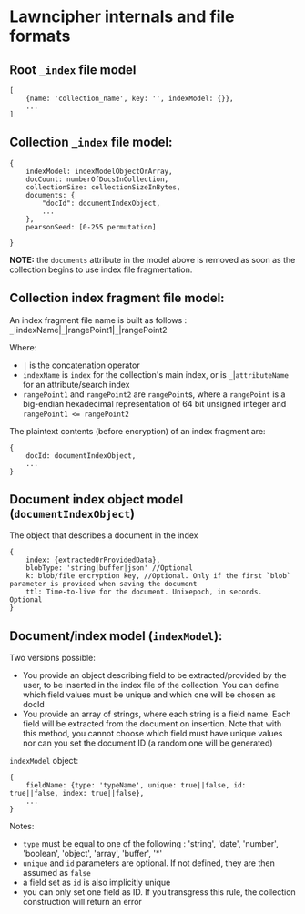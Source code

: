 # Lawncipher internals and file formats

## Root `_index` file model

```
[
 	{name: 'collection_name', key: '', indexModel: {}},
 	...
]
```

## Collection `_index` file model:

```
{
	indexModel: indexModelObjectOrArray,
    docCount: numberOfDocsInCollection,
    collectionSize: collectionSizeInBytes,
	documents: {
		"docId": documentIndexObject,
		...
	},
    pearsonSeed: [0-255 permutation]

}
```

__NOTE:__ the `documents` attribute in the model above is removed as soon as the collection begins to use index file fragmentation.

## Collection index fragment file model:

An index fragment file name is built as follows :  
`_`|indexName|`_`|rangePoint1|`_`|rangePoint2

Where:
* `|` is the concatenation operator
* `indexName` is `index` for the collection's main index, or is `_`|`attributeName` for an attribute/search index
* `rangePoint1` and `rangePoint2` are `rangePoint`s, where a `rangePoint` is a big-endian hexadecimal representation of 64 bit unsigned integer and `rangePoint1 <= rangePoint2`

The plaintext contents (before encryption) of an index fragment are:

```
{
    docId: documentIndexObject,
    ...
}
```

## Document index object model (`documentIndexObject`)

The object that describes a document in the index

```
{
    index: {extractedOrProvidedData},
    blobType: 'string|buffer|json' //Optional
    k: blob/file encryption key, //Optional. Only if the first `blob` parameter is provided when saving the document
    ttl: Time-to-live for the document. Unixepoch, in seconds. Optional
}
```

## Document/index model (`indexModel`):

Two versions possible:
* You provide an object describing field to be extracted/provided by the user, to be inserted in the index file of the collection. You can define which field values must be unique and which one will be chosen as docId
* You provide an array of strings, where each string is a field name. Each field will be extracted from the document on insertion. Note that with this method, you cannot choose which field must have unique values nor can you set the document ID (a random one will be generated)

`indexModel` object:

```
{
	fieldName: {type: 'typeName', unique: true||false, id: true||false, index: true||false},
	...
}
```

Notes:
* `type` must be equal to one of the following : 'string', 'date', 'number', 'boolean', 'object', 'array', 'buffer', '\*'
* `unique` and `id` parameters are optional. If not defined, they are then assumed as `false`
* a field set as `id` is also implicitly unique
* you can only set one field as ID. If you transgress this rule, the collection construction will return an error
